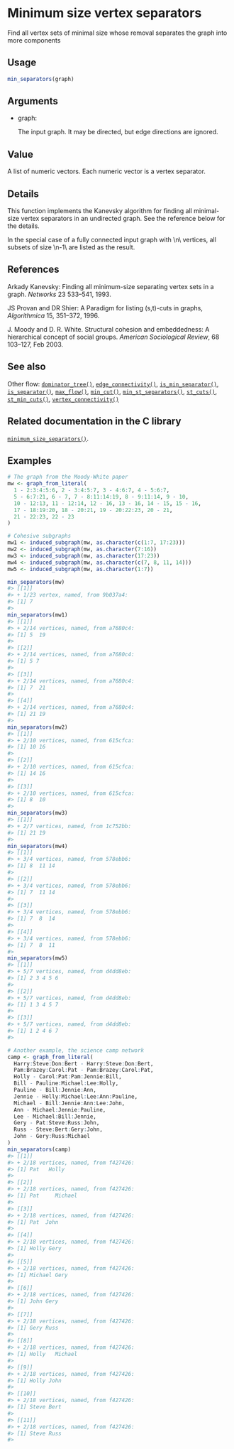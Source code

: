 # Minimum size vertex separators

Find all vertex sets of minimal size whose removal separates the graph
into more components

## Usage

``` r
min_separators(graph)
```

## Arguments

- graph:

  The input graph. It may be directed, but edge directions are ignored.

## Value

A list of numeric vectors. Each numeric vector is a vertex separator.

## Details

This function implements the Kanevsky algorithm for finding all
minimal-size vertex separators in an undirected graph. See the reference
below for the details.

In the special case of a fully connected input graph with \\n\\
vertices, all subsets of size \\n-1\\ are listed as the result.

## References

Arkady Kanevsky: Finding all minimum-size separating vertex sets in a
graph. *Networks* 23 533–541, 1993.

JS Provan and DR Shier: A Paradigm for listing (s,t)-cuts in graphs,
*Algorithmica* 15, 351–372, 1996.

J. Moody and D. R. White. Structural cohesion and embeddedness: A
hierarchical concept of social groups. *American Sociological Review*,
68 103–127, Feb 2003.

## See also

Other flow:
[`dominator_tree()`](https://r.igraph.org/reference/dominator_tree.md),
[`edge_connectivity()`](https://r.igraph.org/reference/edge_connectivity.md),
[`is_min_separator()`](https://r.igraph.org/reference/is_min_separator.md),
[`is_separator()`](https://r.igraph.org/reference/is_separator.md),
[`max_flow()`](https://r.igraph.org/reference/max_flow.md),
[`min_cut()`](https://r.igraph.org/reference/min_cut.md),
[`min_st_separators()`](https://r.igraph.org/reference/min_st_separators.md),
[`st_cuts()`](https://r.igraph.org/reference/st_cuts.md),
[`st_min_cuts()`](https://r.igraph.org/reference/st_min_cuts.md),
[`vertex_connectivity()`](https://r.igraph.org/reference/vertex_connectivity.md)

## Related documentation in the C library

[`minimum_size_separators()`](https://igraph.org/c/html/latest/igraph-Separators.html#igraph_minimum_size_separators).

## Examples

``` r
# The graph from the Moody-White paper
mw <- graph_from_literal(
  1 - 2:3:4:5:6, 2 - 3:4:5:7, 3 - 4:6:7, 4 - 5:6:7,
  5 - 6:7:21, 6 - 7, 7 - 8:11:14:19, 8 - 9:11:14, 9 - 10,
  10 - 12:13, 11 - 12:14, 12 - 16, 13 - 16, 14 - 15, 15 - 16,
  17 - 18:19:20, 18 - 20:21, 19 - 20:22:23, 20 - 21,
  21 - 22:23, 22 - 23
)

# Cohesive subgraphs
mw1 <- induced_subgraph(mw, as.character(c(1:7, 17:23)))
mw2 <- induced_subgraph(mw, as.character(7:16))
mw3 <- induced_subgraph(mw, as.character(17:23))
mw4 <- induced_subgraph(mw, as.character(c(7, 8, 11, 14)))
mw5 <- induced_subgraph(mw, as.character(1:7))

min_separators(mw)
#> [[1]]
#> + 1/23 vertex, named, from 9b037a4:
#> [1] 7
#> 
min_separators(mw1)
#> [[1]]
#> + 2/14 vertices, named, from a7680c4:
#> [1] 5  19
#> 
#> [[2]]
#> + 2/14 vertices, named, from a7680c4:
#> [1] 5 7
#> 
#> [[3]]
#> + 2/14 vertices, named, from a7680c4:
#> [1] 7  21
#> 
#> [[4]]
#> + 2/14 vertices, named, from a7680c4:
#> [1] 21 19
#> 
min_separators(mw2)
#> [[1]]
#> + 2/10 vertices, named, from 615cfca:
#> [1] 10 16
#> 
#> [[2]]
#> + 2/10 vertices, named, from 615cfca:
#> [1] 14 16
#> 
#> [[3]]
#> + 2/10 vertices, named, from 615cfca:
#> [1] 8  10
#> 
min_separators(mw3)
#> [[1]]
#> + 2/7 vertices, named, from 1c752bb:
#> [1] 21 19
#> 
min_separators(mw4)
#> [[1]]
#> + 3/4 vertices, named, from 578ebb6:
#> [1] 8  11 14
#> 
#> [[2]]
#> + 3/4 vertices, named, from 578ebb6:
#> [1] 7  11 14
#> 
#> [[3]]
#> + 3/4 vertices, named, from 578ebb6:
#> [1] 7  8  14
#> 
#> [[4]]
#> + 3/4 vertices, named, from 578ebb6:
#> [1] 7  8  11
#> 
min_separators(mw5)
#> [[1]]
#> + 5/7 vertices, named, from d4dd8eb:
#> [1] 2 3 4 5 6
#> 
#> [[2]]
#> + 5/7 vertices, named, from d4dd8eb:
#> [1] 1 3 4 5 7
#> 
#> [[3]]
#> + 5/7 vertices, named, from d4dd8eb:
#> [1] 1 2 4 6 7
#> 

# Another example, the science camp network
camp <- graph_from_literal(
  Harry:Steve:Don:Bert - Harry:Steve:Don:Bert,
  Pam:Brazey:Carol:Pat - Pam:Brazey:Carol:Pat,
  Holly - Carol:Pat:Pam:Jennie:Bill,
  Bill - Pauline:Michael:Lee:Holly,
  Pauline - Bill:Jennie:Ann,
  Jennie - Holly:Michael:Lee:Ann:Pauline,
  Michael - Bill:Jennie:Ann:Lee:John,
  Ann - Michael:Jennie:Pauline,
  Lee - Michael:Bill:Jennie,
  Gery - Pat:Steve:Russ:John,
  Russ - Steve:Bert:Gery:John,
  John - Gery:Russ:Michael
)
min_separators(camp)
#> [[1]]
#> + 2/18 vertices, named, from f427426:
#> [1] Pat   Holly
#> 
#> [[2]]
#> + 2/18 vertices, named, from f427426:
#> [1] Pat     Michael
#> 
#> [[3]]
#> + 2/18 vertices, named, from f427426:
#> [1] Pat  John
#> 
#> [[4]]
#> + 2/18 vertices, named, from f427426:
#> [1] Holly Gery 
#> 
#> [[5]]
#> + 2/18 vertices, named, from f427426:
#> [1] Michael Gery   
#> 
#> [[6]]
#> + 2/18 vertices, named, from f427426:
#> [1] John Gery
#> 
#> [[7]]
#> + 2/18 vertices, named, from f427426:
#> [1] Gery Russ
#> 
#> [[8]]
#> + 2/18 vertices, named, from f427426:
#> [1] Holly   Michael
#> 
#> [[9]]
#> + 2/18 vertices, named, from f427426:
#> [1] Holly John 
#> 
#> [[10]]
#> + 2/18 vertices, named, from f427426:
#> [1] Steve Bert 
#> 
#> [[11]]
#> + 2/18 vertices, named, from f427426:
#> [1] Steve Russ 
#> 
```
